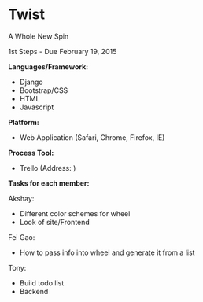 # Twist
A Whole New Spin

1st Steps - Due February 19, 2015

**Languages/Framework:**
- Django
- Bootstrap/CSS
- HTML
- Javascript

**Platform:**
- Web Application (Safari, Chrome, Firefox, IE)

**Process Tool:**
- Trello (Address: )

**Tasks for each member:**

Akshay:
- Different color schemes for wheel
- Look of site/Frontend

Fei Gao:
- How to pass info into wheel and generate it from a list

Tony:
- Build todo list
- Backend

